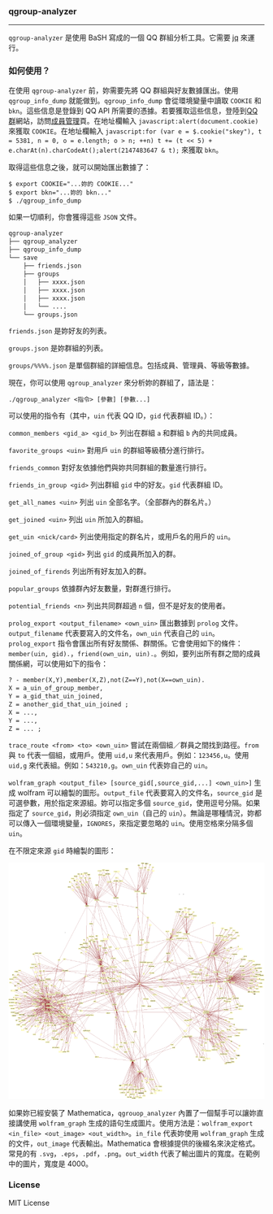 ### qgroup-analyzer ###
---

`qgroup-analyzer` 是使用 BaSH 寫成的一個 QQ 群組分析工具。它需要 [jq](https://stedolan.github.io/jq/) 來運行。

### 如何使用？ ###

在使用 `qgroup-analyzer` 前，妳需要先將 QQ 群組與好友數據匯出。使用 `qgroup_info_dump` 就能做到。`qgroup_info_dump` 會從環境變量中讀取 `COOKIE` 和 `bkn`。這些信息是登錄到 QQ API 所需要的憑據。若要獲取這些信息，登陸到[QQ 群](http://qun.qq.com)網站，訪問[成員管理](http://qun.qq.com/member.html)頁。在地址欄輸入 `javascript:alert(document.cookie)` 來獲取 `COOKIE`。在地址欄輸入 `javascript:for (var e = $.cookie("skey"), t = 5381, n = 0, o = e.length; o > n; ++n) t += (t << 5) + e.charAt(n).charCodeAt();alert(2147483647 & t);` 來獲取 `bkn`。

取得這些信息之後，就可以開始匯出數據了：

```
$ export COOKIE="...妳的 COOKIE..." 
$ export bkn="...妳的 bkn..."
$ ./qgroup_info_dump
```

如果一切順利，你會獲得這些 `JSON` 文件。

```
qgroup-analyzer
├── qgroup_analyzer
├── qgroup_info_dump
└── save
    ├── friends.json
    ├── groups
    │   ├── xxxx.json
    │   ├── xxxx.json
    │   ├── xxxx.json
    │   └── ....
    └── groups.json
```

`friends.json` 是妳好友的列表。

`groups.json` 是妳群組的列表。

`groups/%%%%.json` 是單個群組的詳細信息。包括成員、管理員、等級等數據。

現在，你可以使用 `qgroup_analyzer` 來分析妳的群組了，語法是：

```
./qgroup_analyzer <指令> [參數] [參數...]
```

可以使用的指令有（其中，`uin` 代表 QQ ID，`gid` 代表群組 ID。）：

`common_members <gid_a> <gid_b>` 列出在群組 `a` 和群組 `b` 內的共同成員。

`favorite_groups <uin>` 對用戶 `uin` 的群組等級積分進行排行。

`friends_common` 對好友依據他們與妳共同群組的數量進行排行。

`friends_in_group <gid>` 列出群組 `gid` 中的好友。`gid` 代表群組 ID。

`get_all_names <uin>` 列出 `uin` 全部名字。（全部群內的群名片。）

`get_joined <uin>` 列出 `uin` 所加入的群組。

`get_uin <nick/card>` 列出使用指定的群名片，或用戶名的用戶的 `uin`。

`joined_of_group <gid>` 列出 `gid` 的成員所加入的群。

`joined_of_firends` 列出所有好友加入的群。

`popular_groups` 依據群內好友數量，對群進行排行。

`potential_friends <n>` 列出共同群超過 `n` 個，但不是好友的使用者。

`prolog_export <output_filename> <own_uin>` 匯出數據到 `prolog` 文件。`output_filename` 代表要寫入的文件名，`own_uin` 代表自己的 `uin`。`prolog_export` 指令會匯出所有好友關係、群關係。它會使用如下的條件：`member(uin, gid).`，`friend(own_uin, uin).`。例如，要列出所有群之間的成員關係網，可以使用如下的指令：

```
? - member(X,Y),member(X,Z),not(Z==Y),not(X==own_uin).
X = a_uin_of_group_member, 
Y = a_gid_that_uin_joined, 
Z = another_gid_that_uin_joined ;
X = ..., 
Y = ..., 
Z = ... ;
```

`trace_route <from> <to> <own_uin>` 嘗試在兩個組／群員之間找到路徑。`from` 與 `to` 代表一個組，或用戶。使用 `uid,u` 來代表用戶。例如：`123456,u`。使用 `uid,g` 來代表組。例如：`543210,g`。`own_uin` 代表妳自己的 `uin`。


`wolfram_graph <output_file> [source_gid[,source_gid,...] <own_uin>]` 生成 wolfram 可以繪製的圖形。`output_file` 代表要寫入的文件名，`source_gid` 是可選參數，用於指定來源組。妳可以指定多個 `source_gid`，使用逗号分隔。如果指定了 `source_gid`，則必須指定 `own_uin`（自己的 `uin`）。無論是哪種情況，妳都可以傳入一個環境變量，`IGNORES`，來指定要忽略的 `uin`。使用空格來分隔多個 `uin`。

在不限定來源 `gid` 時繪製的圖形：

![Sample Graph](https://raw.githubusercontent.com/Nat-Lab/qgrouop_analyzer/doc/sample_map.png)

如果妳已經安裝了 Mathematica，`qgrouop_analyzer` 內置了一個幫手可以讓妳直接講使用 `wolfram_graph` 生成的語句生成圖片。使用方法是：`wolfram_export <in_file> <out_image> <out_width>`。`in_file` 代表妳使用 `wolfram_graph` 生成的文件，`out_image` 代表輸出。Mathematica 會根據提供的後綴名來決定格式。常見的有 `.svg`，`.eps`，`.pdf`，`.png`。`out_width` 代表了輸出圖片的寬度。在範例中的圖片，寬度是 4000。

### License ###

MIT License
